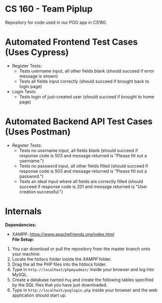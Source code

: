 # CS 160 - Team Piplup
Repository for code used in our POG app in CS160.

# Automated Frontend Test Cases (Uses Cypress)
- Register Tests:
  - Tests username input, all other fields blank (should succeed if error message is shown)
  - Tests all fields input correctly (should succeed if brought back to login page)
- Login Tests:
  - Tests login of just-created user (should succeed if brought to home page)
  
# Automated Backend API Test Cases (Uses Postman)
- Register Tests:
  - Tests no username input, all fields blank (should succeed if response code is 503 and message returned is "Please fill out a username.")
  - Tests no password input, all other fields filled (should succeed if response code is 503 and message returned is "Please fill out a password.")
  - Tests an ideal input where all fields are correctly filled (should succeed if response code is 201 and message returned is "User creation successful.")

# Internals
**Dependencies:**
- XAMPP: https://www.apachefriends.org/index.html  
**File Setup:**
1. You can download or pull the repository from the master branch onto your machine.
2. Locate the htdocs folder inside the XAMPP folder.
3. Drag the all the PHP files into the htdocs folder.
4. Type in `http://localhost/phpmyadmin/` inside your browser and log into MySQL.
5. Create a database named `Pog` and create the following tables specified by the SQL files that you have just downloaded.
6. Type in `http://localhost/poglogin.php` inside your browser and the web application should start up.
